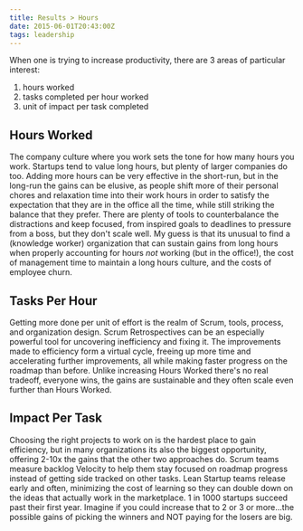 ```yaml
---
title: Results > Hours
date: 2015-06-01T20:43:00Z
tags: leadership
---
```


When one is trying to increase productivity, there are 3 areas of particular
interest:

1. hours worked
1. tasks completed per hour worked
1. unit of impact per task completed

## Hours Worked

The company culture where you work sets the tone for how many hours you work.
Startups tend to value long hours, but plenty of larger companies do too. Adding
more hours can be very effective in the short-run, but in the long-run the gains
can be elusive, as people shift more of their personal chores and relaxation
time into their work hours in order to satisfy the expectation that they are in
the office all the time, while still striking the balance that they prefer.
There are plenty of tools to counterbalance the distractions and keep focused,
from inspired goals to deadlines to pressure from a boss, but they don't scale
well. My guess is that its unusual to find a (knowledge worker) organization
that can sustain gains from long hours when properly accounting for hours *not*
working (but in the office!), the cost of management time to maintain a long
hours culture, and the costs of employee churn.

## Tasks Per Hour

Getting more done per unit of effort is the realm of Scrum, tools, process, and
organization design. Scrum Retrospectives can be an especially powerful tool for
uncovering inefficiency and fixing it. The improvements made to efficiency form
a virtual cycle, freeing up more time and accelerating further improvements, all
while making faster progress on the roadmap than before. Unlike increasing Hours
Worked there's no real tradeoff, everyone wins, the gains are sustainable and
they often scale even further than Hours Worked.

## Impact Per Task

Choosing the right projects to work on is the hardest place to gain efficiency,
but in many organizations its also the biggest opportunity, offering 2-10x the
gains that the other two approaches do. Scrum teams measure backlog Velocity to
help them stay focused on roadmap progress instead of getting side tracked on
other tasks. Lean Startup teams release early and often, minimizing the cost of
learning so they can double down on the ideas that actually work in the
marketplace. 1 in 1000 startups succeed past their first year. Imagine if you
could increase that to 2 or 3 or more...the possible gains of picking the
winners and NOT paying for the losers are big.
